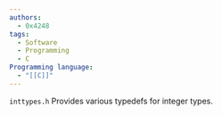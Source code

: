 ```yaml
---
authors:
  - 0x4248
tags:
  - Software
  - Programming
  - C
Programming language:
  - "[[C]]"
---
```

`inttypes.h` Provides various typedefs for integer types.